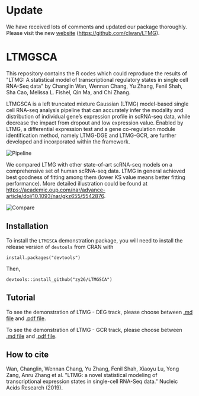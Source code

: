 # Update
We have received lots of comments and updated our package thoroughly. Please visit the new [website](https://github.com/clwan/LTMGSCA) (https://github.com/clwan/LTMG). 
# LTMGSCA
This repository contains the R codes which could reproduce the results of "LTMG: A statistical model of transcriptional regulatory states in single cell RNA-Seq data" by Changlin Wan, Wennan Chang, Yu Zhang, Fenil Shah, Sha Cao, Melissa L. Fishel, Qin Ma, and Chi Zhang.

LTMGSCA is a left truncated mixture Gaussian (LTMG) model-based single cell RNA-seq analysis pipeline that can accurately infer the modality and distribution of individual gene’s expression profile in scRNA-seq data, while decrease the impact from dropout and low expression value.  Enabled by LTMG, a differential expression test and a gene co-regulation module identification method, namely LTMG-DGE and LTMG-GCR, are further developed and incorporated within the framework.

![Pipeline](vignettes/pipeline.svg)

We compared LTMG with other state-of-art scRNA-seq models on a comprehensive set of human scRNA-seq data. LTMG in general achieved best goodness of fitting among them (lower KS value means better fitting performance). More detailed illustration could be found at https://academic.oup.com/nar/advance-article/doi/10.1093/nar/gkz655/5542876.

![Compare](vignettes/compare.svg)



## Installation

To install the `LTMGSCA` demonstration package, you will need to install the release version of `devtools` from CRAN with 

```{r}
install.packages("devtools")
```

Then,
```{r}
devtools::install_github("zy26/LTMGSCA")
```

## Tutorial

To see the demonstration of LTMG - DEG track, please choose between [.md file](vignettes/deg_vignette.md) and [.pdf file](vignettes/deg_vignette.pdf).

To see the demonstration of LTMG - GCR track, please choose between [.md file](vignettes/gcr_vignette.md) and [.pdf file](vignettes/gcr_vignette.pdf).


## How to cite
Wan, Changlin, Wennan Chang, Yu Zhang, Fenil Shah, Xiaoyu Lu, Yong Zang, Anru Zhang et al. "LTMG: a novel statistical modeling of transcriptional expression states in single-cell RNA-Seq data." Nucleic Acids Research (2019).
